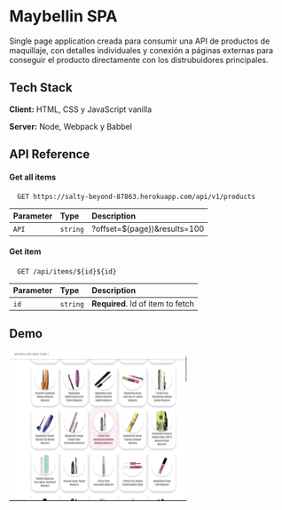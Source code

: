 
# Maybellin SPA

Single page application creada para consumir una API de productos de maquillaje, con detalles individuales y conexión a páginas externas para conseguir el producto directamente con los distrubuidores principales.

## Tech Stack

**Client:** HTML, CSS y JavaScript vanilla

**Server:** Node, Webpack y Babbel

  
## API Reference

#### Get all items

```http
  GET https://salty-beyond-87863.herokuapp.com/api/v1/products
```

| Parameter | Type     | Description                |
| :-------- | :------- | :------------------------- |
| `API` | `string` | ?offset=${page})&results=100 |

#### Get item

```http
  GET /api/items/${id}${id}
```

| Parameter | Type     | Description                       |
| :-------- | :------- | :-------------------------------- |
| `id`      | `string` | **Required**. Id of item to fetch |


  
## Demo

![](maybellin_spa_demo.gif)
